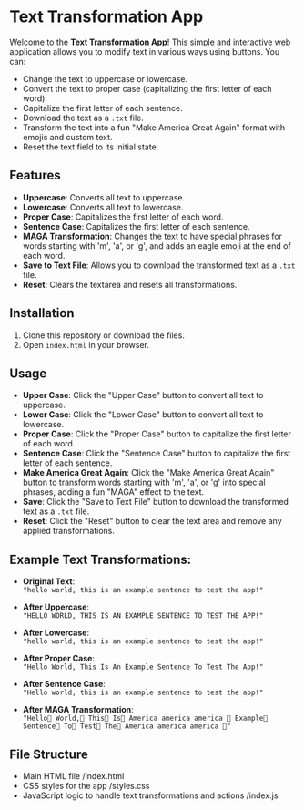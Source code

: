 # Text Transformation App

Welcome to the **Text Transformation App**! This simple and interactive web application allows you to modify text in various ways using buttons. You can:

- Change the text to uppercase or lowercase.
- Convert the text to proper case (capitalizing the first letter of each word).
- Capitalize the first letter of each sentence.
- Download the text as a `.txt` file.
- Transform the text into a fun "Make America Great Again" format with emojis and custom text.
- Reset the text field to its initial state.

## Features

- **Uppercase**: Converts all text to uppercase.
- **Lowercase**: Converts all text to lowercase.
- **Proper Case**: Capitalizes the first letter of each word.
- **Sentence Case**: Capitalizes the first letter of each sentence.
- **MAGA Transformation**: Changes the text to have special phrases for words starting with 'm', 'a', or 'g', and adds an eagle emoji at the end of each word.
- **Save to Text File**: Allows you to download the transformed text as a `.txt` file.
- **Reset**: Clears the textarea and resets all transformations.

## Installation

1. Clone this repository or download the files.
2. Open `index.html` in your browser.

## Usage

- **Upper Case**: Click the "Upper Case" button to convert all text to uppercase.
- **Lower Case**: Click the "Lower Case" button to convert all text to lowercase.
- **Proper Case**: Click the "Proper Case" button to capitalize the first letter of each word.
- **Sentence Case**: Click the "Sentence Case" button to capitalize the first letter of each sentence.
- **Make America Great Again**: Click the "Make America Great Again" button to transform words starting with 'm', 'a', or 'g' into special phrases, adding a fun "MAGA" effect to the text.
- **Save**: Click the "Save to Text File" button to download the transformed text as a `.txt` file.
- **Reset**: Click the "Reset" button to clear the text area and remove any applied transformations.

## Example Text Transformations:

- **Original Text**:  
  `"hello world, this is an example sentence to test the app!"`

- **After Uppercase**:  
  `"HELLO WORLD, THIS IS AN EXAMPLE SENTENCE TO TEST THE APP!"`

- **After Lowercase**:  
  `"hello world, this is an example sentence to test the app!"`

- **After Proper Case**:  
  `"Hello World, This Is An Example Sentence To Test The App!"`

- **After Sentence Case**:  
  `"Hello world, this is an example sentence to test the app!"`

- **After MAGA Transformation**:  
  `"Hello🦅 World,🦅 This🦅 Is🦅 America america america 🦅 Example🦅 Sentence🦅 To🦅 Test🦅 The🦅 America america america 🦅"`

## File Structure
- Main HTML file /index.html 
- CSS styles for the app /styles.css 
- JavaScript logic to handle text transformations and actions /index.js
